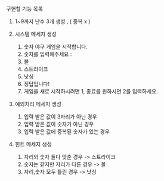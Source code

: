 구현할 기능 목록

1. 1~9까지 난수 3개 생성 , ( 중복 x )


2. 시스템 메세지 생성

    1. 숫자 야구 게임을 시작합니다.
    2. 숫자를 입력해주세요 :
    3. 볼
    4. 스트라이크
    5. 낫싱
    6. 정답입니다!
    7. 게임을 새로 시작하시려면 1, 종료를 원하시면 2를 입력하세요.


3. 예외처리 메세지 생성
    1. 입력 받은 값이 3자리가 아닌 경우
    2. 입력 받은 값이 숫자가 아닌 경우
    3. 입력 받은 값에 중복된 숫자가 있는 경우


4. 힌트 메세지 생성
    1. 자리와 숫자 둘다 맞춘 경우 -> 스트라이크
    2. 숫자는 같지만 자리가 다른 경우 -> 볼
    3. 자리,숫자 모두 틀린 경우 -> 낫싱